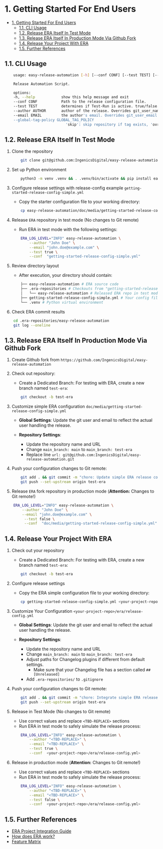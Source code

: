 # 1. Getting Started For End Users

- [1. Getting Started For End Users](#1-getting-started-for-end-users)
  - [1.1. CLI Usage](#11-cli-usage)
  - [1.2. Release ERA Itself In Test Mode](#12-release-era-itself-in-test-mode)
  - [1.3. Release ERA Itself In Production Mode Via Github Fork](#13-release-era-itself-in-production-mode-via-github-fork)
  - [1.4. Release Your Project With ERA](#14-release-your-project-with-era)
  - [1.5. Further References](#15-further-references)

## 1.1. CLI Usage

```bash
    usage: easy-release-automation [-h] [--conf CONF] [--test TEST] [--author AUTHOR] [--email EMAIL] [--global-tag-policy GLOBAL_TAG_POLICY]

    Release Automation Script.

    options:
    -h, --help            show this help message and exit
    --conf CONF           Path to the release configuration file.
    --test TEST           determines if Test-Run is active. true/false. Overrides test_run of the global configuration.
    --author AUTHOR       author of the release. Overrides git_user_name of the global configuration.
    --email EMAIL         the author's email. Overrides git_user_email of the global configuration.
    --global-tag-policy GLOBAL_TAG_POLICY
                            'skip': skip repository if tag exists, 'ovr': override existing tag. Overrides tag_policy of the global configuration.
```

## 1.2. Release ERA Itself In Test Mode

1. Clone the repository

    ```bash
        git clone git@github.com:IngenicsDigital/easy-release-automation.git
    ```

2. Set up Python environment

    ```bash
        python3 -m venv .venv && . .venv/bin/activate && pip install easy-release-automation/
    ```

3. Configure release settings with release-config example `getting-started-release-config-simple.yml`

    - Copy the starter configuration file to your working directory:

    ```bash
        cp easy-release-automation/doc/media/getting-started-release-config-simple.yml .
    ```

4. Release `ERA` repository in test mode (No changes to Git remote)

    - Run ERA in test mode with the following settings:

    ```bash
        ERA_LOG_LEVEL="INFO" easy-release-automation \
            --author "John Doe" \
            --email "john.doe@example.com" \
            --test true \
            --conf  "getting-started-release-config-simple.yml"
    ```

5. Review directory layout

    - After execution, your directory should contain:

    ```bash
        ├── easy-release-automation # ERA source code
        ├── .era-repositories # Checkouts from "getting-started-release-config-simple.yml"
        │   └── easy-release-automation # Released ERA repo in test mode
        ├── getting-started-release-config-simple.yml # Your config file
        └── .venv # Python virtual environment
    ```

6. Check ERA commit results

```bash
    cd .era-repositories/easy-release-automation
    git log --oneline
```

## 1.3. Release ERA Itself In Production Mode Via Github Fork

1. Create Github fork from `https://github.com/IngenicsDigital/easy-release-automation`
2. Check out repository:

    - Create a Dedicated Branch: For testing with ERA, create a new branch named `test-era`:

    ```bash
        git checkout -b test-era
    ```

3. Customize simple ERA configuration `doc/media/getting-started-release-config-simple.yml`

    - **Global Settings**: Update the git user and email to reflect the actual user handling the release.

    - **Repository Settings**:
        - Update the repository name and URL
        - Change `main_branch: main` to `main_branch: test-era`
        - Replace line `url: git@github.com:IngenicsDigital/easy-release-automation.git`

4. Push your configuration changes to Git remote:

    ```bash
        git add . && git commit -m "chore: Update simple ERA release configuration to ERA fork"
        git push --set-upstream origin test-era
    ```

5. Release `ERA` fork repository in production mode  (**Attention:** Changes to Git remote!)

```bash
    ERA_LOG_LEVEL="INFO" easy-release-automation \
        --author "John Doe" \
        --email "john.doe@example.com" \
         --test false \
         --conf  "doc/media/getting-started-release-config-simple.yml"
```

## 1.4. Release Your Project With ERA

1. Check out your repository

    - Create a Dedicated Branch: For testing with ERA, create a new branch named `test-era`:

    ```bash
        git checkout -b test-era
    ```

2. Configure release settings

    - Copy the ERA simple configuration file to your working directory:

    ```bash
        cp getting-started-release-config-simple.yml <your-project-repo>/era/release-config.yml
    ```

3. Customize Your Configuration `<your-project-repo>/era/release-config.yml`

    - **Global Settings**: Update the git user and email to reflect the actual user handling the release.

    - **Repository Settings**:
        - Update the repository name and URL
        - Change `main_branch: main` to `main_branch: test-era`
        - Adjust paths for Changelog plugins if different from default settings.
          - Make sure that your Changelog file has a section called `## [Unreleased]`
        - Add `.era-repositories/` to `.gitignore`

4. Push your configuration changes to Git remote:

    ```bash
        git add . && git commit -m "chore: Integrate simple ERA release configuration"
        git push --set-upstream origin test-era
    ```

5. Release in Test Mode (No changes to Git remote)

    - Use correct values and replace `<TBD-REPLACE>` sections
    - Run ERA in test mode to safely simulate the release process:

    ```bash
        ERA_LOG_LEVEL="INFO" easy-release-automation \
            --author "<TBD-REPLACE>" \
            --email "<TBD-REPLACE>" \
            --test true \
            --conf  <your-project-repo>/era/release-config.yml>
    ```

6. Release in production mode (**Attention:** Changes to Git remote!)

    - Use correct values and replace `<TBD-REPLACE>` sections
    - Run ERA in test mode to safely simulate the release process:

    ```bash
        ERA_LOG_LEVEL="INFO" easy-release-automation \
            --author "<TBD-REPLACE>" \
            --email "<TBD-REPLACE>" \
            --test false \
            --conf  <your-project-repo>/era/release-config.yml>
    ```

## 1.5. Further References

- [ERA Project Integration Guide](project_integration.md)
- [How does ERA work?](overview.md)
- [Feature Matrix](features.md)
